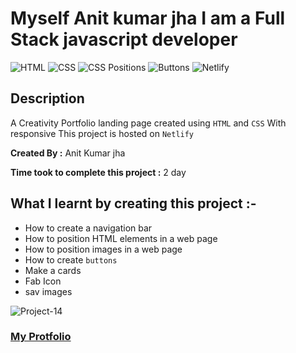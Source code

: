 # Myself Anit kumar jha I am a Full Stack javascript developer 
![HTML](https://img.shields.io/badge/-HTML-red)
![CSS](https://img.shields.io/badge/-CSS-brightgreen)
![CSS Positions](https://img.shields.io/badge/-CSS%20Positions-blue)
![Buttons](https://img.shields.io/badge/-Buttons-orange)
![Netlify](https://img.shields.io/badge/-Netlify-green)


## Description

A  Creativity  Portfolio  landing page created using
`HTML` and `CSS` With responsive  This project is hosted on  `Netlify` 

**Created By :** Anit Kumar jha

**Time took to complete this project :** 2 day

## What I learnt by creating this project :-

- How to create a navigation bar
- How to position HTML elements in a web page
- How to position images in a web page
- How to create `buttons`
- Make a cards
- Fab Icon
- sav images


![Project-14](./2.gig)


### [**My  Protfolio**](https://anitjha.netlify.app/)







